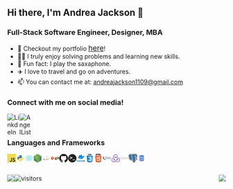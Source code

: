 ## Hi there, I'm Andrea Jackson 👋
### Full-Stack Software Engineer, Designer, MBA
<!-- <p align="right">

![visitors](https://visitor-badge.glitch.me/badge?page_id=page.id=aganesh0988.aganesh0988)
</p> -->

<!-- - 🔭 I’m currently working on ...
- 🌱 I’m currently learning ...
- 👯 I’m looking to collaborate on ...
- 🤔 I’m looking for help with ... -->
- 💾 Checkout my portfolio [<span style="font-size:larger;">here</span>](https://andreagjackson.com/)!
- 🤹‍♀️ I truly enjoy solving problems and learning new skills.
- 🎷 Fun fact: I play the saxaphone.
- ✈️ I love to travel and go on adventures.
- 📫 You can contact me at: [andreajackson1109@gmail.com](mailto:andreajackson1109@gmail.com)

<!-- <img align="right" src="https://github-readme-stats.vercel.app/api/top-langs/?username=aganesh0988"/> -->
<!-- - ⚡ Fun fact: ... -->


<head>
<!-- <link rel="stylesheet" href="https://cdnjs.cloudflare.com/ajax/libs/font-awesome/4.7.0/css/font-awesome.min.css"> -->
<link
      rel="stylesheet"
      href="https://use.fontawesome.com/releases/v5.13.0/css/all.css"
      integrity="sha384-Bfad6CLCknfcloXFOyFnlgtENryhrpZCe29RTifKEixXQZ38WheV+i/6YWSzkz3V"
      crossorigin="anonymous"
    />
</head>

### Connect with me on social media!
<a target="_blank" href="https://www.linkedin.com/in/andrea-jackson1/">
  <img align="left" padding-top="250px" alt="LinkdeIn" width="28px" src="https://cdn.jsdelivr.net/npm/simple-icons@v3/icons/linkedin.svg" />
</a>

<a target="_blank" href="https://angel.co/u/andrea-jackson-13">
  <img align="left" alt="AngelList" width="28px" src="https://cdn.jsdelivr.net/npm/simple-icons@3.13.0/icons/angellist.svg" />
</a>

<br/>
<br/>

### Languages and Frameworks
<p>
<img align="left" height="20" src="https://raw.githubusercontent.com/github/explore/80688e429a7d4ef2fca1e82350fe8e3517d3494d/topics/javascript/javascript.png">
<img align="left" height="20" src="https://raw.githubusercontent.com/github/explore/80688e429a7d4ef2fca1e82350fe8e3517d3494d/topics/python/python.png">
<img align="left" height="20" src="https://raw.githubusercontent.com/github/explore/80688e429a7d4ef2fca1e82350fe8e3517d3494d/topics/react/react.png">
<img align="left" height="20" src="https://raw.githubusercontent.com/github/explore/80688e429a7d4ef2fca1e82350fe8e3517d3494d/topics/nodejs/nodejs.png">
<img align="left" height="20" src="https://raw.githubusercontent.com/github/explore/80688e429a7d4ef2fca1e82350fe8e3517d3494d/topics/mysql/mysql.png">
<img align="left" height="20" src="https://raw.githubusercontent.com/github/explore/80688e429a7d4ef2fca1e82350fe8e3517d3494d/topics/git/git.png">
<img align="left" height="20" src="https://raw.githubusercontent.com/github/explore/78df643247d429f6cc873026c0622819ad797942/topics/github/github.png">
<img align="left" height="20" src="https://raw.githubusercontent.com/github/explore/80688e429a7d4ef2fca1e82350fe8e3517d3494d/topics/terminal/terminal.png">
<img align="left" height="20" src="https://raw.githubusercontent.com/github/explore/80688e429a7d4ef2fca1e82350fe8e3517d3494d/topics/docker/docker.png">
<img align="left" height="20" src="https://raw.githubusercontent.com/github/explore/80688e429a7d4ef2fca1e82350fe8e3517d3494d/topics/css/css.png">
<img align="left" height="20" src="https://raw.githubusercontent.com/github/explore/80688e429a7d4ef2fca1e82350fe8e3517d3494d/topics/html/html.png">
<img align="left" height="20" src="https://raw.githubusercontent.com/github/explore/80688e429a7d4ef2fca1e82350fe8e3517d3494d/topics/flask/flask.png">
<img align="left" height="20" src="https://raw.githubusercontent.com/github/explore/80688e429a7d4ef2fca1e82350fe8e3517d3494d/topics/redux/redux.png">
<img align="left" height="20" src="https://raw.githubusercontent.com/github/explore/80688e429a7d4ef2fca1e82350fe8e3517d3494d/topics/express/express.png">
<img align="left" height="20" src="https://raw.githubusercontent.com/github/explore/80688e429a7d4ef2fca1e82350fe8e3517d3494d/topics/postgresql/postgresql.png">
<img align="left" height="20" src="https://raw.githubusercontent.com/github/explore/80688e429a7d4ef2fca1e82350fe8e3517d3494d/topics/sql/sql.png">
</p>
<br/>
<br/>

<!-- <i class="fab fa-html5" style="font-size:48px;color:#f06529"></i>

<i class="fab fa-python" style="font-size:48px;color:#306998"></i>

<i class="fab fa-react" style="font-size:48px;color:#61DBFB"></i>

<i class="fab fa-js-square" style="font-size:48px;color:#F0DB4F"></i>

<i class="fab fa-css3-alt" style="font-size:48px;color:#264de4"></i>

<i class="fab fa-docker" style="font-size:48px;color:#0db7ed"></i> -->

<p>
<img align="left" src="https://github-readme-stats.vercel.app/api?username=aganesh0988&show_icons=true"/>
<img align="right" src="https://github-readme-stats.vercel.app/api/top-langs/?username=aganesh0988"/>

<p align="right">

![visitors](https://visitor-badge.glitch.me/badge?page_id=page.id=aganesh0988.aganesh0988)
</p>
</p>
